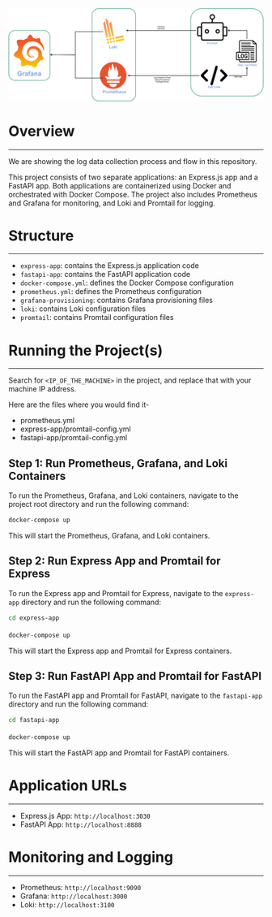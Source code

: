 

<img src="./graphana-prometheus-loki-promtail.png" alt="Prometheus + Grafana + Loki + Promtail" />

# Overview
--------------------
We are showing the log data collection process and flow in this repository.

This project consists of two separate applications: an Express.js app and a FastAPI app. Both applications are containerized using Docker and orchestrated with Docker Compose. The project also includes Prometheus and Grafana for monitoring, and Loki and Promtail for logging.

# Structure
--------------------

* `express-app`: contains the Express.js application code
* `fastapi-app`: contains the FastAPI application code
* `docker-compose.yml`: defines the Docker Compose configuration
* `prometheus.yml`: defines the Prometheus configuration
* `grafana-provisioning`: contains Grafana provisioning files
* `loki`: contains Loki configuration files
* `promtail`: contains Promtail configuration files

# Running the Project(s)
--------------------
Search for `<IP_OF_THE_MACHINE>` in the project, and replace that with your machine IP address.

Here are the files where you would find it-
- prometheus.yml
- express-app/promtail-config.yml
- fastapi-app/promtail-config.yml

## Step 1: Run Prometheus, Grafana, and Loki Containers

To run the Prometheus, Grafana, and Loki containers, navigate to the project root directory and run the following command:

```bash
docker-compose up
```
This will start the Prometheus, Grafana, and Loki containers.

## Step 2: Run Express App and Promtail for Express

To run the Express app and Promtail for Express, navigate to the `express-app` directory and run the following command:

```bash
cd express-app

docker-compose up
```
This will start the Express app and Promtail for Express containers.

## Step 3: Run FastAPI App and Promtail for FastAPI

To run the FastAPI app and Promtail for FastAPI, navigate to the `fastapi-app` directory and run the following command:

```bash
cd fastapi-app

docker-compose up
```
This will start the FastAPI app and Promtail for FastAPI containers.

# Application URLs
--------------------

* Express.js App: `http://localhost:3030`
* FastAPI App: `http://localhost:8888`

# Monitoring and Logging
--------------------

* Prometheus: `http://localhost:9090`
* Grafana: `http://localhost:3000`
* Loki: `http://localhost:3100`
